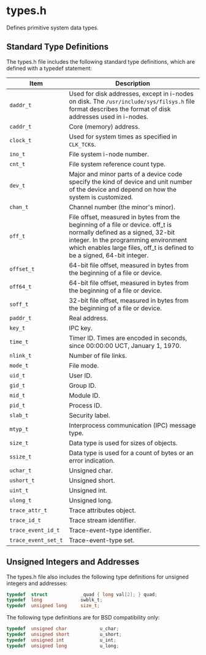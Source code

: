# types.h

Defines primitive system data types.

## Standard Type Definitions

The types.h file includes the following standard type definitions, which are defined with a typedef statement:

| Item | Description |
| - | - |
| `daddr_t` | Used for disk addresses, except in i-nodes on disk. The `/usr/include/sys/filsys.h` file format describes the format of disk addresses used in i-nodes. |
| `caddr_t` | Core (memory) address. |
| `clock_t` | Used for system times as specified in `CLK_TCK`s. |
| `ino_t` | File system i-node number. |
| `cnt_t` | File system reference count type. |
| `dev_t` | Major and minor parts of a device code specify the kind of device and unit number of the device and depend on how the system is customized. |
| `chan_t` | Channel number (the minor's minor). |
| `off_t` | File offset, measured in bytes from the beginning of a file or device. off_t is normally defined as a signed, 32-bit integer. In the programming environment which enables large files, off_t is defined to be a signed, 64-bit integer. |
| `offset_t` | 64-bit file offset, measured in bytes from the beginning of a file or device. |
| `off64_t` | 64-bit file offset, measured in bytes from the beginning of a file or device. |
| `soff_t` | 32-bit file offset, measured in bytes from the beginning of a file or device. |
| `paddr_t` | Real address. |
| `key_t` | IPC key. |
| `time_t` | Timer ID. Times are encoded in seconds, since 00:00:00 UCT, January 1, 1970. |
| `nlink_t` | Number of file links. |
| `mode_t` | File mode. |
| `uid_t` | User ID. |
| `gid_t` | Group ID. |
| `mid_t` | Module ID. |
| `pid_t` | Process ID. |
| `slab_t` | Security label. |
| `mtyp_t` | Interprocess communication (IPC) message type. |
| `size_t` | Data type is used for sizes of objects. |
| `ssize_t` | Data type is used for a count of bytes or an error indication. |
| `uchar_t` | Unsigned char. |
| `ushort_t` | Unsigned short. |
| `uint_t` | Unsigned int. |
| `ulong_t` | Unsigned long.  |   |
| `trace_attr_t` | Trace attributes object. |
| `trace_id_t` | Trace stream identifier. |
| `trace_event_id_t` | Trace-event-type identifier. |
| `trace_event_set_t` | Trace-event-type set. |


## Unsigned Integers and Addresses

The types.h file also includes the following type definitions for unsigned integers and addresses:

```c
typedef  struct            _quad { long val[2]; } quad;
typedef  long              swblk_t;
typedef  unsigned long     size_t;
```

The following type definitions are for BSD compatibility only:

```c
typedef  unsigned char            u_char;
typedef  unsigned short           u_short;
typedef  unsigned int             u_int;
typedef  unsigned long            u_long;
```
